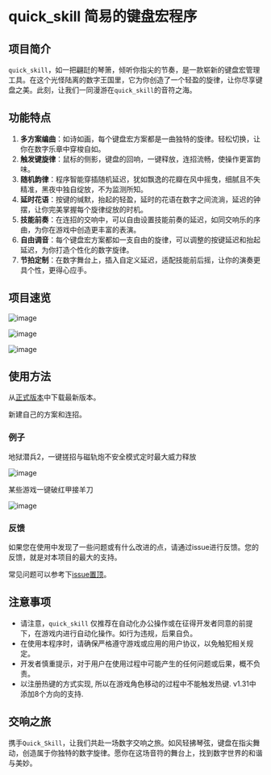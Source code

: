 # quick_skill 简易的键盘宏程序

## 项目简介

`quick_skill`，如一把翩跹的琴箫，倾听你指尖的节奏，是一款崭新的键盘宏管理工具。在这个光怪陆离的数字王国里，它为你创造了一个轻盈的旋律，让你尽享键盘之美。此刻，让我们一同漫游在`quick_skill`的音符之海。

## 功能特点

1. **多方案编曲**：如诗如画，每个键盘宏方案都是一曲独特的旋律。轻松切换，让你在数字乐章中穿梭自如。
2. **触发键旋律**：鼠标的侧影，键盘的回响，一键释放，连招流畅，使操作更富韵味。
3. **随机韵律**：程序智能穿插随机延迟，犹如飘逸的花瓣在风中摇曳，细腻且不失精准，黑夜中独自绽放，不为监测所知。
4. **延时花语**：按键的缄默，抬起的轻盈，延时的花语在数字之间流淌，延迟的钟摆，让你完美掌握每个旋律绽放的时机。
5. **技能前奏**：在连招的交响中，可以自由设置技能前奏的延迟，如同交响乐的序曲，为你在游戏中创造更丰富的表演。
6. **自由调音**：每个键盘宏方案都如一支自由的旋律，可以调整的按键延迟和抬起延迟，为你打造个性化的数字旋律。
7. **节拍定制**：在数字舞台上，插入自定义延迟，适配技能前后摇，让你的演奏更具个性，更得心应手。

## 项目速览

![image](https://github.com/intmian/quick_skill/assets/38103855/9b42afbd-6836-4eab-ad3d-2e27f6b58448)

![image](https://github.com/intmian/quick_skill/assets/38103855/d293064c-7407-4ad9-b87d-50f29263111a)

![image](https://github.com/intmian/quick_skill/assets/38103855/51709ee0-d170-417a-8d17-5ca861895ce6)

## 使用方法
从[正式版本](https://github.com/intmian/quick_skill/releases/)中下载最新版本。

新建自己的方案和连招。

### 例子
地狱潜兵2，一键搓招与磁轨炮不安全模式定时最大威力释放

![image](https://github.com/user-attachments/assets/4d968bbd-84d8-4e9a-8504-e67685043530)


某些游戏一键破红甲接羊刀

![image](https://github.com/intmian/quick_skill/assets/38103855/d0e9b57c-5ead-4b56-843b-43639871d05e)

### 反馈
如果您在使用中发现了一些问题或有什么改进的点，请通过issue进行反馈。您的反馈，就是对本项目的最大的支持。

常见问题可以参考下[issue置顶](https://github.com/intmian/quick_skill/issues/11)。

## 注意事项

- 请注意，`quick_skill` 仅推荐在自动化办公操作或在征得开发者同意的前提下，在游戏内进行自动化操作。如行为违规，后果自负。
- 在使用本程序时，请确保严格遵守游戏或应用的用户协议，以免触犯相关规定。
- 开发者慎重提示，对于用户在使用过程中可能产生的任何问题或后果，概不负责。
- 以注册热键的方式实现, 所以在游戏角色移动的过程中不能触发热键. v1.31中添加8个方向的支持.

## 交响之旅

携手`Quick_Skill`，让我们共赴一场数字交响之旅。如风轻拂琴弦，键盘在指尖舞动，创造属于你独特的数字旋律。愿你在这场音符的舞台上，找到数字世界的和谐与美妙。
